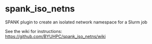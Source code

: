 # spank_iso_netns
SPANK plugin to create an isolated network namespace for a Slurm job

See the wiki for instructions: https://github.com/BYUHPC/spank_iso_netns/wiki
